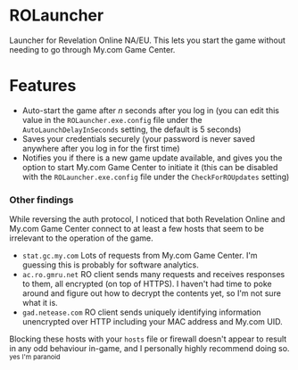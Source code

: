 # ROLauncher

Launcher for Revelation Online NA/EU. This lets you start the game without needing to go through My.com Game Center.

# Features

* Auto-start the game after *n* seconds after you log in (you can edit this value in the `ROLauncher.exe.config` file under the `AutoLaunchDelayInSeconds` setting, the default is 5 seconds)
* Saves your credentials securely (your password is never saved anywhere after you log in for the first time)
* Notifies you if there is a new game update available, and gives you the option to start My.com Game Center to initiate it (this can be disabled with the `ROLauncher.exe.config` file under the `CheckForROUpdates` setting)

### Other findings

While reversing the auth protocol, I noticed that both Revelation Online and My.com Game Center connect to at least a few hosts that seem to be irrelevant to the operation of the game.

* `stat.gc.my.com` Lots of requests from My.com Game Center. I'm guessing this is probably for software analytics.
* `ac.ro.gmru.net` RO client sends many requests and receives responses to them, all encrypted (on top of HTTPS). I haven't had time to poke around and figure out how to decrypt the contents yet, so I'm not sure what it is.
* `gad.netease.com` RO client sends uniquely identifying information unencrypted over HTTP including your MAC address and My.com UID.

Blocking these hosts with your `hosts` file or firewall doesn't appear to result in any odd behaviour in-game, and I personally highly recommend doing so. <sup>yes I'm paranoid</sup>
